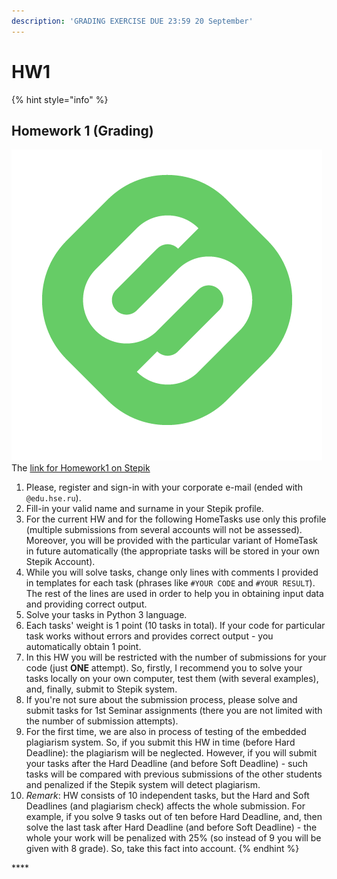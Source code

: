 ```yaml
---
description: 'GRADING EXERCISE DUE 23:59 20 September'
---
```


# HW1

{% hint style="info" %}
## **Homework 1 \(Grading\)**

![](../../.gitbook/assets/stepik_logotype.png) The [link for Homework1 on Stepik](https://stepik.org/invitation/03f239275d80c29d488837e240fc07bf5954090d/)

1. Please, register and sign-in with your corporate e-mail \(ended with `@edu.hse.ru`\).
2. Fill-in your valid name and surname in your Stepik profile.
3. For the current HW and for the following HomeTasks use only this profile \(multiple submissions from several accounts will not be assessed\). Moreover, you will be provided with the particular variant of HomeTask in future automatically \(the appropriate tasks will be stored in your own Stepik Account\).
4. While you will solve tasks, change only lines with comments I provided in templates for each task \(phrases like `#YOUR CODE` and `#YOUR RESULT`\). The rest of the lines are used in order to help you in obtaining input data and providing correct output.
5. Solve your tasks in Python 3 language.
6. Each tasks' weight is 1 point \(10 tasks in total\). If your code for particular task works without errors and provides correct output - you automatically obtain 1 point.
7. In this HW you will be restricted with the number of submissions for your code \(just **ONE** attempt\). So, firstly, I recommend you to solve your tasks locally on your own computer, test them \(with several examples\), and, finally, submit to Stepik system.
8. If you're not sure about the submission process, please solve and submit tasks for 1st Seminar assignments \(there you are not limited with the number of submission attempts\).
9. For the first time, we are also in process of testing of the embedded plagiarism system. So, if you submit this HW in time \(before Hard Deadline\): the plagiarism will be neglected. However, if you will submit your tasks after the Hard Deadline \(and before Soft Deadline\) - such tasks will be compared with previous submissions of the other students and penalized if the Stepik system will detect plagiarism.
10. _Remark_: HW consists of 10 independent tasks, but the Hard and Soft Deadlines \(and plagiarism check\) affects the whole submission. For example, if you solve 9 tasks out of ten before Hard Deadline, and, then solve the last task after Hard Deadline \(and before Soft Deadline\) - the whole your work will be penalized with 25% \(so instead of 9 you will be given with 8 grade\). So, take this fact into account.
{% endhint %}

\*\*\*\*

